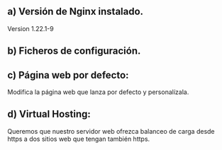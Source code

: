 ## a) Versión de Nginx instalado.
Version 1.22.1-9
## b) Ficheros de configuración.

## c) Página web por defecto:

Modifica la página web que lanza por defecto y personalízala.

## d) Virtual Hosting:
Queremos que nuestro servidor web ofrezca balanceo de carga desde https  a dos sitios web que tengan también https.
